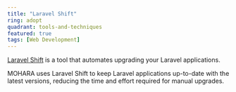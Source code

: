 ```yaml
---
title: "Laravel Shift"
ring: adopt
quadrant: tools-and-techniques
featured: true
tags: [Web Development]
---
```


[Laravel Shift](https://laravelshift.com/) is a tool that automates upgrading your Laravel applications.

MOHARA uses Laravel Shift to keep Laravel applications up-to-date with the latest versions, reducing the time and effort required for manual upgrades.
